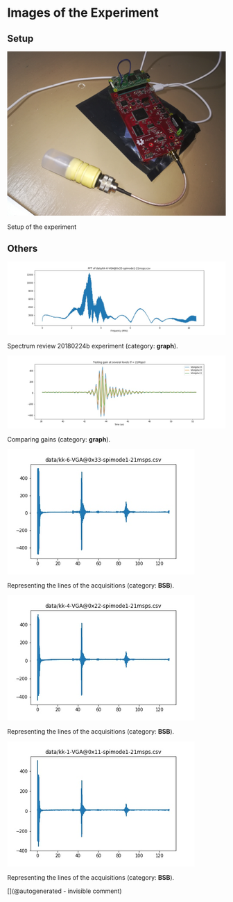 # Images of the Experiment

## Setup

![](/matty/20180224b/images/IMG_20180224_195210.jpg)

Setup of the experiment

## Others

![](/matty/20180224b/images/fft.jpg)

Spectrum review 20180224b experiment (category: __graph__).

![](/matty/20180224b/images/comparing_gain.jpg)

Comparing gains (category: __graph__).

![](/matty/20180224b/images/kk-6-VGA@0x33-spimode1-21msps.jpg)

Representing the lines of the acquisitions (category: __BSB__).

![](/matty/20180224b/images/kk-4-VGA@0x22-spimode1-21msps.jpg)

Representing the lines of the acquisitions (category: __BSB__).

![](/matty/20180224b/images/kk-1-VGA@0x11-spimode1-21msps.jpg)

Representing the lines of the acquisitions (category: __BSB__).



[](@autogenerated - invisible comment)